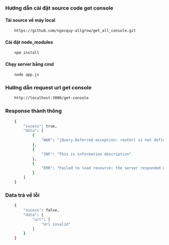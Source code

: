 ### Hướng dẫn cài đặt source code get console

#### Tải source về máy local
```bash
    https://github.com/ngocquy-allgrow/get_all_console.git
```
#### Cài đặt node_modules
```bash
    npm install
```

#### Chạy server bằng cmd
```bash
    node app.js
```

### Hướng dẫn request url get console

```bash
    http://localhost:3000/get-console
```

### Response thành thông
```bash
    {
        "sucess": true,
        "data": [
            {
                "WAR": "jQuery.Deferred exception: rootUrl is not defined ReferenceError: rootUrl is not defined\n    at initUploadFaq (http://toancaumobile.vn/Content/js/v-636904940877544075/library.js:1013:14)\n    at HTMLDocument.<anonymous> (http://toancaumobile.vn/Content/js/v-636904940877544075/library.js:1047:5)\n    at j (http://ajax.googleapis.com/ajax/libs/jquery/3.1.1/jquery.min.js:2:29948)\n    at k (http://ajax.googleapis.com/ajax/libs/jquery/3.1.1/jquery.min.js:2:30262) "
            },
            {
                "INF": "This is information description"
            },
            {
                "ERR": "Failed to load resource: the server responded with a status of 404 (Not Found)"
            }
        ]
    }
```

### Data trả về lỗi
```bash
    {
        "sucess": false,
        "data": {
            "url": [
                "Url invalid"
            ]
        }
    }
```

